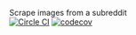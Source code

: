 Scrape images from a subreddit  
[![Circle CI](https://circleci.com/gh/m-butterfield/reddit_scraper.svg?style=svg)](https://circleci.com/gh/m-butterfield/reddit_scraper)
[![codecov](https://codecov.io/gh/m-butterfield/reddit_scraper/graph/badge.svg)](https://codecov.io/gh/m-butterfield/reddit_scraper)
